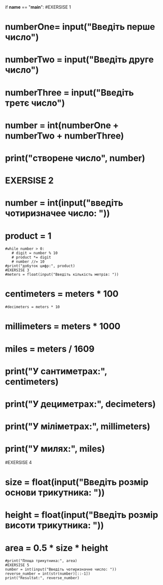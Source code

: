 if __name__ == "__main__":
    #EXERSISE 1
   # numberOne= input("Введіть перше число")
   # numberTwo = input("Введіть друге число")
   # numberThree = input("Введіть третє число")
   # number = int(numberOne + numberTwo + numberThree)
   # print("створене число", number)

# EXERSISE 2
  #  number = int(input("введіть чотиризначее число: "))
   # product = 1
    #while number > 0:
       # digit = number % 10
       # product *= digit
       # number //= 10
    #print("добуток цифр:", product)
    #EXERSISE 3
    #meters = float(input("Введіть кількість метрів: "))
   # centimeters = meters * 100
    #decimeters = meters * 10
   # millimeters = meters * 1000
   # miles = meters / 1609
   # print("У сантиметрах:", centimeters)
   # print("У дециметрах:", decimeters)
   # print("У міліметрах:", millimeters)
   # print("У милях:", miles)
   #EXERSISE 4
   # size = float(input("Введіть розмір основи трикутника: "))
   # height = float(input("Введіть розмір висоти трикутника: "))
   # area = 0.5 * size * height
    #print("Площа трикутника:", area)
    #EXERSISE 5
    number = int(input("Введіть чотиризначне число: "))
    reverse_number = int(str(number)[::-1])
    print("Resultat:", reverse_number)
